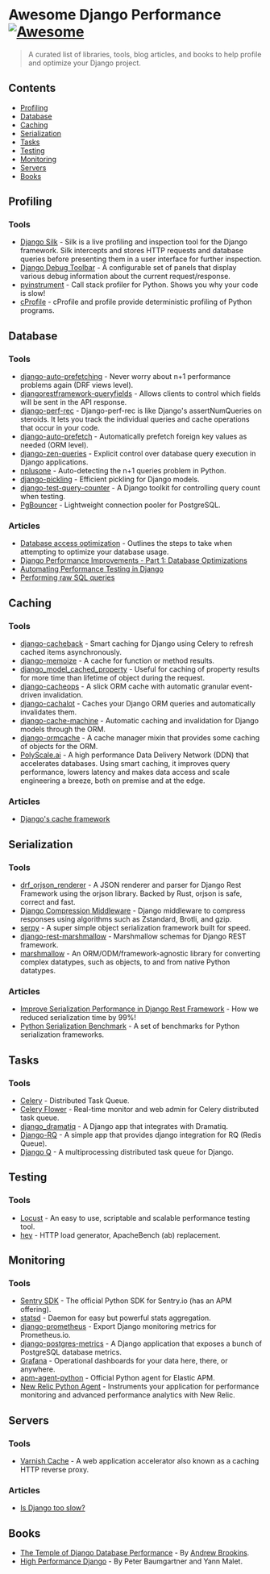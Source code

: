 # Awesome Django Performance [![Awesome](https://awesome.re/badge-flat2.svg)](https://awesome.re)

> A curated list of libraries, tools, blog articles, and books to help profile and optimize your Django project.

## Contents

- [Profiling](#profiling)
- [Database](#database)
- [Caching](#caching)
- [Serialization](#serialization)
- [Tasks](#tasks)
- [Testing](#testing)
- [Monitoring](#monitoring)
- [Servers](#servers)
- [Books](#books)

## Profiling

### Tools

- [Django Silk](https://github.com/jazzband/django-silk) - Silk is a live profiling and inspection tool for the Django framework. Silk intercepts and stores HTTP requests and database queries before presenting them in a user interface for further inspection.
- [Django Debug Toolbar](https://github.com/jazzband/django-debug-toolbar) - A configurable set of panels that display various debug information about the current request/response.
- [pyinstrument](https://github.com/joerick/pyinstrument) - Call stack profiler for Python. Shows you why your code is slow!
- [cProfile](https://docs.python.org/3.11/library/profile.html) - cProfile and profile provide deterministic profiling of Python programs.

## Database

### Tools

- [django-auto-prefetching](https://github.com/GeeWee/django-auto-prefetching) - Never worry about n+1 performance problems again (DRF views level).
- [djangorestframework-queryfields](https://github.com/wimglenn/djangorestframework-queryfields) - Allows clients to control which fields will be sent in the API response.
- [django-perf-rec](https://github.com/adamchainz/django-perf-rec) - Django-perf-rec is like Django's assertNumQueries on steroids. It lets you track the individual queries and cache operations that occur in your code.
- [django-auto-prefetch](https://github.com/tolomea/django-auto-prefetch) - Automatically prefetch foreign key values as needed (ORM level).
- [django-zen-queries](https://github.com/dabapps/django-zen-queries) - Explicit control over database query execution in Django applications.
- [nplusone](https://github.com/jmcarp/nplusone) - Auto-detecting the n+1 queries problem in Python.
- [django-pickling](https://github.com/Suor/django-pickling) - Efficient pickling for Django models.
- [django-test-query-counter](https://github.com/sophilabs/django-test-query-counter/) - A Django toolkit for controlling query count when testing.
- [PgBouncer](https://www.pgbouncer.org/) - Lightweight connection pooler for PostgreSQL.

### Articles

- [Database access optimization](https://docs.djangoproject.com/en/dev/topics/db/optimization/) - Outlines the steps to take when attempting to optimize your database usage.
- [Django Performance Improvements - Part 1: Database Optimizations](https://blog.sentry.io/django-performance-improvements-part-1-database-optimizations/)
- [Automating Performance Testing in Django](https://testdriven.io/blog/django-performance-testing/)
- [Performing raw SQL queries](https://docs.djangoproject.com/en/dev/topics/db/sql/#performing-raw-sql-queries)

## Caching

### Tools

- [django-cacheback](https://github.com/codeinthehole/django-cacheback) - Smart caching for Django using Celery to refresh cached items asynchronously.
- [django-memoize](https://github.com/tdr-autosync/mi-lib-django_memoize) - A cache for function or method results.
- [django_model_cached_property](https://github.com/Legotckoi/django_model_cached_property) - Useful for caching of property results for more time than lifetime of object during the request.
- [django-cacheops](https://github.com/Suor/django-cacheops) - A slick ORM cache with automatic granular event-driven invalidation.
- [django-cachalot](https://github.com/noripyt/django-cachalot) - Caches your Django ORM queries and automatically invalidates them.
- [django-cache-machine](https://github.com/django-cache-machine/django-cache-machine) - Automatic caching and invalidation for Django models through the ORM.
- [django-ormcache](https://github.com/educreations/django-ormcache) - A cache manager mixin that provides some caching of objects for the ORM.
- [PolyScale.ai](https://www.polyscale.ai/) - A high performance Data Delivery Network (DDN) that accelerates databases. Using smart caching, it improves query performance, lowers latency and makes data access and scale engineering a breeze, both on premise and at the edge.

### Articles

- [Django's cache framework](https://docs.djangoproject.com/en/dev/topics/cache/)

## Serialization

### Tools

- [drf_orjson_renderer](https://github.com/brianjbuck/drf_orjson_renderer) - A JSON renderer and parser for Django Rest Framework using the orjson library. Backed by Rust, orjson is safe, correct and fast.
- [Django Compression Middleware](https://github.com/friedelwolff/django-compression-middleware) -  Django middleware to compress responses using algorithms such as Zstandard, Brotli, and gzip.
- [serpy](https://github.com/clarkduvall/serpy) - A super simple object serialization framework built for speed.
- [django-rest-marshmallow](https://github.com/marshmallow-code/django-rest-marshmallow) - Marshmallow schemas for Django REST framework.
- [marshmallow](https://github.com/marshmallow-code/marshmallow) - An ORM/ODM/framework-agnostic library for converting complex datatypes, such as objects, to and from native Python datatypes.

### Articles

- [Improve Serialization Performance in Django Rest Framework](https://hakibenita.com/django-rest-framework-slow) - How we reduced serialization time by 99%!
- [Python Serialization Benchmark](https://voidfiles.github.io/python-serialization-benchmark/) - A set of benchmarks for Python serialization frameworks.

## Tasks

### Tools

- [Celery](https://github.com/celery/celery) - Distributed Task Queue.
- [Celery Flower](https://github.com/mher/flower) - Real-time monitor and web admin for Celery distributed task queue.
- [django_dramatiq](https://github.com/Bogdanp/django_dramatiq) - A Django app that integrates with Dramatiq.
- [Django-RQ](https://github.com/rq/django-rq) - A simple app that provides django integration for RQ (Redis Queue).
- [Django Q](https://github.com/Koed00/django-q) - A multiprocessing distributed task queue for Django.

## Testing

### Tools

- [Locust](https://github.com/locustio/locust) - An easy to use, scriptable and scalable performance testing tool.
- [hey](https://github.com/rakyll/hey) - HTTP load generator, ApacheBench (ab) replacement.

## Monitoring

### Tools

- [Sentry SDK](https://docs.sentry.io/platforms/python/) - The official Python SDK for Sentry.io (has an APM offering).
- [statsd](https://github.com/statsd/statsd) - Daemon for easy but powerful stats aggregation.
- [django-prometheus](https://github.com/korfuri/django-prometheus) - Export Django monitoring metrics for Prometheus.io.
- [django-postgres-metrics](https://github.com/django-postgres-metrics/django-postgres-metrics) - A Django application that exposes a bunch of PostgreSQL database metrics.
- [Grafana](https://grafana.com/) - Operational dashboards for your data here, there, or anywhere.
- [apm-agent-python](https://github.com/elastic/apm-agent-python) -  Official Python agent for Elastic APM.
- [New Relic Python Agent](https://github.com/newrelic/newrelic-python-agent) - Instruments your application for performance monitoring and advanced performance analytics with New Relic.

## Servers

### Tools

- [Varnish Cache](https://varnish-cache.org/intro/index.html#intro) - A web application accelerator also known as a caching HTTP reverse proxy.

### Articles

- [Is Django too slow?](https://mattsegal.dev/is-django-too-slow.html)

## Books

- [The Temple of Django Database Performance](https://spellbookpress.com/books/temple-of-django-database-performance/) - By [Andrew Brookins](https://andrewbrookins.com/).
- [High Performance Django](https://lincolnloop.com/high-performance-django/index.html) - By Peter Baumgartner and Yann Malet.
